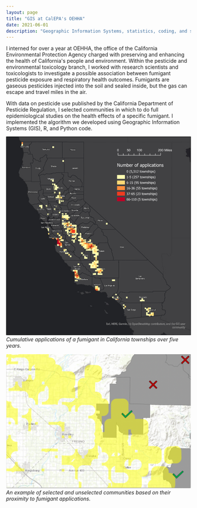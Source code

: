 ```yaml
---
layout: page
title: "GIS at CalEPA's OEHHA"
date: 2021-06-01
description: "Geographic Information Systems, statistics, coding, and study design at CalEPA's Office of Environmental Health Hazard Assessment (OEHHA)"
---
```


I interned for over a year at OEHHA, the office of the California Environmental Protection Agency charged with preserving and enhancing the health of California's people and environment. Within the pesticide and environmental toxicology branch, I worked with research scientists and toxicologists to investigate a possible association between fumigant pesticide exposure and respiratory health outcomes. Fumigants are gaseous pesticides injected into the soil and sealed inside, but the gas can escape and travel miles in the air.

With data on pesticide use published by the California Department of Pesticide Regulation, I selected communities in which to do full epidemiological studies on the health effects of a specific fumigant. I implemented the algorithm we developed using Geographic Information Systems (GIS), R, and Python code.

![Cumulative applications of a fumigant in California townships over five years.](/images/fumigant-map-1.png)
*Cumulative applications of a fumigant in California townships over five years.*

![An example of selected and unselected communities based on their proximity to fumigant applications.](/images/fumigant-map-2.png)
*An example of selected and unselected communities based on their proximity to fumigant applications.*
